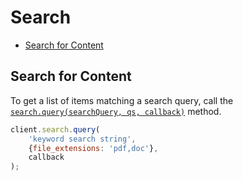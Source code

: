 Search
======

* [Search for Content](#search-for-content)

Search for Content
------------------

To get a list of items matching a search query, call the [`search.query(searchQuery, qs, callback)`](http://opensource.box.com/box-node-sdk/Search.html#query) method.

```js
client.search.query(
    'keyword search string',
    {file_extensions: 'pdf,doc'},
    callback
);
```
